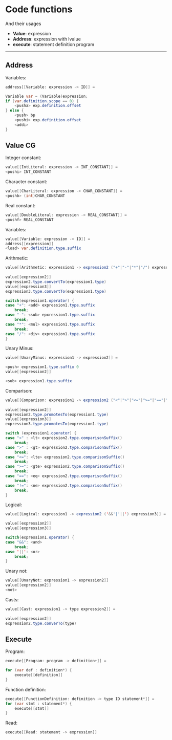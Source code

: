 # Code functions
And their usages
- **Value**: expression
- **Address**: expression with lvalue
- **execute**: statement definition program

---

## Address 
Variables:
```java
address[[Variable: expression -> ID]] = 

Variable var = (Variable)expression;
if (var.definition.scope == 0) {
	<pusha> exp.definition.offset
} else {
	<push> bp
	<pushi> exp.definition.offset
	<addi>
}
```

## Value CG
Integer constant:
```java
value[[IntLiteral: expression -> INT_CONSTANT]] =
<pushi> INT_CONSTANT
```
Character constant:
```java
value[[CharLiteral: expression -> CHAR_CONSTANT]] = 
<pushb> (int)CHAR_CONSTANT
```
Real constant:
```java
value[[DoubleLiteral: expression -> REAL_CONSTANT]] = 
<pushf> REAL_CONSTANT
```
Variables:
```java
value[[Variable: expression -> ID]] =
address[[expression]]
<load> var.definition.type.suffix
```
Arithmetic:
```java
value[[Arithmetic: expression1 -> expression2 ("+"|"-"|"*"|"/") expression3]] =
	
value[[expression2]]
expression2.type.convertTo(expression1.type)
value[[expression3]]
expression3.type.convertTo(expression1.type)

switch(expression1.operator) {
case "+": <add> expression1.type.suffix
	break;
case "-": <sub> epxression1.type.suffix	
	break;
case "*": <mul> expression1.type.suffix
	break;
case "/": <div> expression1.type.suffix
}
``` 
Unary Minus:
```java
value[[UnaryMinus: expression1 -> expression2]] = 

<push> expression1.type.suffix 0
value[[expression2]]

<sub> expression1.type.suffix
```
Comparison:
```java
value[[Comparison: expression1 -> expression2 ("<"|">"|"<="|">="|"=="|"!=") expression2]] =
	
value[[expression2]]
expression2.type.promotesTo(expression1.type)
value[[expression3]]
expression3.type.promotesTo(expression1.type)

switch (expression1.operator) {
case "<" : <lt> expression2.type.comparisonSuffix()
	break;
case ">" : <gt> expression2.type.comparisonSuffix()
	break;
case "<=": <lte> expression2.type.comparisonSuffix()
	break;
case ">=": <gte> expression2.type.comparisonSuffix()
	break;
case "==": <eq> expression2.type.comparisonSuffix()
	break;
case "!=": <ne> expression2.type.comparisonSuffix()
	break;
}
```
Logical:
```java
value[[Logical: expression1 -> expression2 ('&&'|'||') expression3]] =

value[[expression2]]
value[[expression3]]

switch(expression1.operator) {
case "&&": <and>
	break;
case '||': <or>
	break;
}
```
Unary not:
```java
value[[UnaryNot: expression1 -> expression2]]
value[[expression2]]
<not>
```

Casts:
```java
value[[Cast: expression1 -> type expression2]] = 
	
value[[expression2]]
expression2.type.converTo(type)
```

## Execute
Program:
```java
execute[[Program: program -> definition+]] = 

for (var def : definition*) {
	execute[[definition]]
}
```

Function definition:
```java
execute[[FunctionDefinition: definition -> type ID statement*]] = 
for (var stmt : statement*) {
	execute[[stmt]]
}
```
Read:
```java
execute[[Read: statement -> expression]]

```